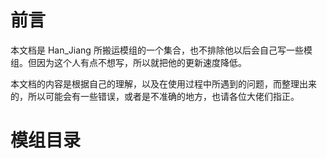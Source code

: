 前言
===

本文档是 Han_Jiang 所搬运模组的一个集合，也不排除他以后会自己写一些模组。但因为这个人有点不想写，所以就把他的更新速度降低。

本文档的内容是根据自己的理解，以及在使用过程中所遇到的问题，而整理出来的，所以可能会有一些错误，或者是不准确的地方，也请各位大佬们指正。

模组目录
===

